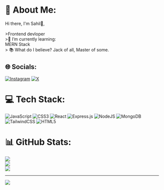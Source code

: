# 💫 About Me:
Hi there, I'm Sahil👦,<br><br>>Frontend devloper<br>>🌱 I’m currently learning:<br> MERN Stack<br>> 📚 What do I believe? Jack of all, Master of some.<br>


## 🌐 Socials:
[![Instagram](https://img.shields.io/badge/Instagram-%23E4405F.svg?logo=Instagram&logoColor=white)](https://instagram.com/sahilbutala620) [![X](https://img.shields.io/badge/X-black.svg?logo=X&logoColor=white)](https://x.com/@Sahil06Butala) 

# 💻 Tech Stack:
![JavaScript](https://img.shields.io/badge/javascript-%23323330.svg?style=for-the-badge&logo=javascript&logoColor=%23F7DF1E) ![CSS3](https://img.shields.io/badge/css3-%231572B6.svg?style=for-the-badge&logo=css3&logoColor=white) ![React](https://img.shields.io/badge/react-%2320232a.svg?style=for-the-badge&logo=react&logoColor=%2361DAFB) ![Express.js](https://img.shields.io/badge/express.js-%23404d59.svg?style=for-the-badge&logo=express&logoColor=%2361DAFB) ![NodeJS](https://img.shields.io/badge/node.js-6DA55F?style=for-the-badge&logo=node.js&logoColor=white) ![MongoDB](https://img.shields.io/badge/MongoDB-%234ea94b.svg?style=for-the-badge&logo=mongodb&logoColor=white) ![TailwindCSS](https://img.shields.io/badge/tailwindcss-%2338B2AC.svg?style=for-the-badge&logo=tailwind-css&logoColor=white) ![HTML5](https://img.shields.io/badge/html5-%23E34F26.svg?style=for-the-badge&logo=html5&logoColor=white)
# 📊 GitHub Stats:
![](https://github-readme-stats.vercel.app/api?username=SahilButala&theme=dark&hide_border=false&include_all_commits=false&count_private=false)<br/>
![](https://github-readme-streak-stats.herokuapp.com/?user=SahilButala&theme=dark&hide_border=false)<br/>
![](https://github-readme-stats.vercel.app/api/top-langs/?username=SahilButala&theme=dark&hide_border=false&include_all_commits=false&count_private=false&layout=compact)

---
[![](https://visitcount.itsvg.in/api?id=SahilButala&icon=0&color=0)](https://visitcount.itsvg.in)

<!-- Proudly created with GPRM ( https://gprm.itsvg.in ) -->

<!-- Proudly created with GPRM ( https://gprm.itsvg.in ) -->
<!---
SahilButala/SahilButala is a ✨ special ✨ repository because its `README.md` (this file) appears on your GitHub profile.
You can click the Preview link to take a look at your changes.
--->

